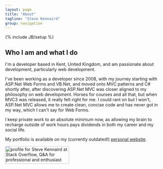 ```yaml
---
layout: page
title: "About"
tagline: "Steve Kennaird"
group: navigation
---
```

{% include JB/setup %}

## Who I am and what I do ##

I'm a developer based in Kent, United Kingdom, and am passionate about development, particularly web development.

I've been working as a developer since 2008, with my journey starting with ASP.Net Web Forms and VB.Net, and moved onto MVC patterns and C# shortly after, after discovering ASP.Net MVC was closer aligned to my philosophy on web development.
Horses for courses and all that, but when MVC3 was released, it really felt right for me. I could rant on but I won't, ASP.Net MVC allows me to create clean, concise code and has never got in my way, which I can't say for Web Forms.

I keep private work to an absolute minimum now, as allowing my brain to recharge outside of work hours pays dividends in both my career and my social life.

My portfolio is available on my (currently outdated!) [personal website](http://www.steveonthefly.co.uk/).

<a href="http://stackoverflow.com/users/1024152/steve-kennaird">
<img src="http://stackoverflow.com/users/flair/1024152.png?theme=dark" width="208" height="58" alt="profile for Steve Kennaird at Stack Overflow, Q&amp;A for professional and enthusiast programmers" title="profile for Steve Kennaird at Stack Overflow, Q&amp;A for professional and enthusiast programmers">
</a>
